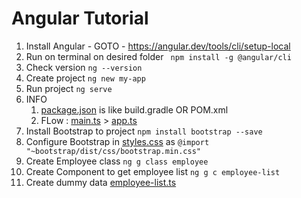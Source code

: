 # Angular Tutorial

1. Install Angular  - GOTO - https://angular.dev/tools/cli/setup-local
2. Run on terminal on desired folder  ``` npm install -g @angular/cli```
3. Check version ```ng --version```
4. Create project ```ng new my-app```
5. Run project ```ng serve```
6. INFO
   1. [package.json](ems-angular-frontend/package.json) is like build.gradle OR POM.xml
   2. FLow : [main.ts](ems-angular-frontend/src/main.ts) > [app.ts](ems-angular-frontend/src/app/app.ts)
7. Install Bootstrap to project ``` npm install bootstrap --save ```
8. Configure Bootstrap in [styles.css](ems-angular-frontend/src/styles.css) as ```@import "~bootstrap/dist/css/bootstrap.min.css"```
9. Create Employee class ```ng g class employee```
10. Create Component to get employee list ```ng g c employee-list```
11. Create dummy data [employee-list.ts](ems-angular-frontend/src/app/employee-list/employee-list.ts)
